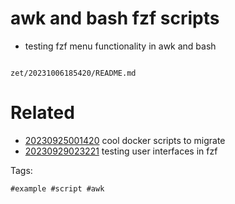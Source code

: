 # awk and bash fzf scripts

- testing fzf menu functionality in awk and bash

```
```

` zet/20231006185420/README.md `

# Related

- [20230925001420](/zet/20230925001420/README.md) cool docker scripts to migrate
- [20230929023221](/zet/20230929023221/README.md) testing user interfaces in fzf

Tags:

    #example #script #awk
